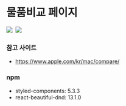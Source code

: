 # 물품비교 페이지
<img src="https://img.shields.io/badge/-React 17.0.2-61DAFB?style=plastic&logo=React&logoColor=white"/>&nbsp;
<img src="https://img.shields.io/badge/-typescript 4.5.5-3178C6?style=plastic&logo=Typescript&logoColor=white"/>

### 참고 사이트
- https://www.apple.com/kr/mac/compare/

### npm
- styled-components: 5.3.3
- react-beautiful-dnd: 13.1.0
